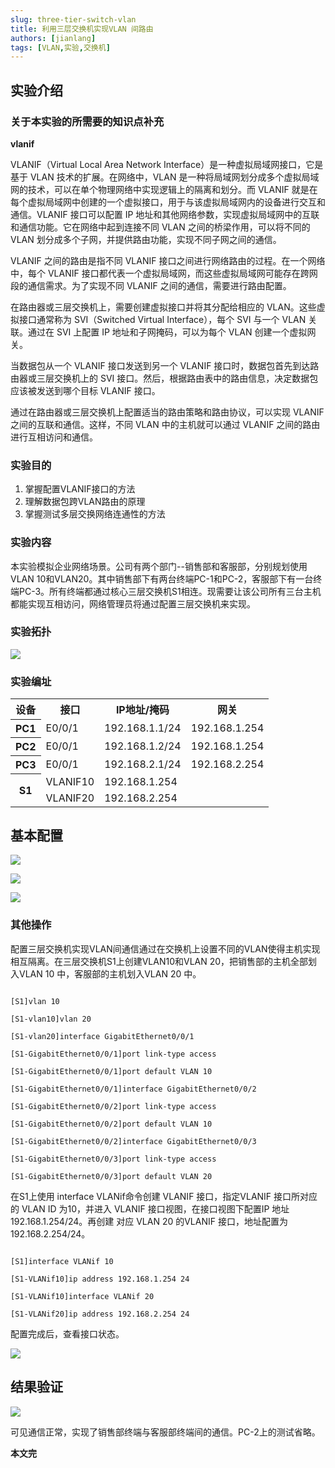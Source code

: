 ```yaml
---
slug: three-tier-switch-vlan
title: 利用三层交换机实现VLAN 间路由
authors: [jianlang]
tags: [VLAN,实验,交换机]
---
```


## 实验介绍

### 关于本实验的所需要的知识点补充

**vlanif**

VLANIF（Virtual Local Area Network Interface）是一种虚拟局域网接口，它是基于 VLAN 技术的扩展。在网络中，VLAN 是一种将局域网划分成多个虚拟局域网的技术，可以在单个物理网络中实现逻辑上的隔离和划分。而 VLANIF 就是在每个虚拟局域网中创建的一个虚拟接口，用于与该虚拟局域网内的设备进行交互和通信。VLANIF 接口可以配置 IP 地址和其他网络参数，实现虚拟局域网中的互联和通信功能。它在网络中起到连接不同 VLAN 之间的桥梁作用，可以将不同的 VLAN 划分成多个子网，并提供路由功能，实现不同子网之间的通信。

VLANIF 之间的路由是指不同 VLANIF 接口之间进行网络路由的过程。在一个网络中，每个 VLANIF 接口都代表一个虚拟局域网，而这些虚拟局域网可能存在跨网段的通信需求。为了实现不同 VLANIF 之间的通信，需要进行路由配置。

在路由器或三层交换机上，需要创建虚拟接口并将其分配给相应的 VLAN。这些虚拟接口通常称为 SVI（Switched Virtual Interface），每个 SVI 与一个 VLAN 关联。通过在 SVI 上配置 IP 地址和子网掩码，可以为每个 VLAN 创建一个虚拟网关。

当数据包从一个 VLANIF 接口发送到另一个 VLANIF 接口时，数据包首先到达路由器或三层交换机上的 SVI 接口。然后，根据路由表中的路由信息，决定数据包应该被发送到哪个目标 VLANIF 接口。

通过在路由器或三层交换机上配置适当的路由策略和路由协议，可以实现 VLANIF 之间的互联和通信。这样，不同 VLAN 中的主机就可以通过 VLANIF 之间的路由进行互相访问和通信。

### 实验目的 

1. 掌握配置VLANIF接口的方法
2. 理解数据包跨VLAN路由的原理
3. 掌握测试多层交换网络连通性的方法

###  实验内容

本实验模拟企业网络场景。公司有两个部门--销售部和客服部，分别规划使用VLAN 10和VLAN20。其中销售部下有两台终端PC-1和PC-2，客服部下有一台终端PC-3。所有终端都通过核心三层交换机S1相连。现需要让该公司所有三台主机都能实现互相访问，网络管理员将通过配置三层交换机来实现。

### 实验拓扑

![](1.png)

### 实验编址

<table>
	<tr>
		<th>设备</th>
		<th>接口</th>
		<th>IP地址/掩码</th>
		<th>网关</th>
	</tr>
	<tr>
		<th>PC1</th>
		<td>E0/0/1</td>
		<td>192.168.1.1/24</td>
		<td>192.168.1.254</td>
	</tr>
	<tr>
		<th>PC2</th>
		<td>E0/0/1</td>
		<td>192.168.1.2/24</td>
		<td>192.168.1.254</td>
	</tr>
	<tr>
		<th>PC3</th>
		<td>E0/0/1</td>
		<td>192.168.2.1/24</td>
		<td>192.168.2.254</td>
	</tr>
	<tr>
		<th rowspan = "4">S1</th>
	</tr>
		<tr>
			<td>VLANIF10</td>
			<td>192.168.1.254</td>
		</tr>
		<tr>
			<td>VLANIF20</td>
			<td>192.168.2.254</td>
		</tr>
</table>



## 基本配置

![](2.png)

![](3.png)

![](4.png)

### 其他操作

配置三层交换机实现VLAN间通信通过在交换机上设置不同的VLAN使得主机实现相互隔离。在三层交换机S1上创建VLAN10和VLAN 20，把销售部的主机全部划入VLAN 10 中，客服部的主机划入VLAN 20 中。

```

[S1]vlan 10

[S1-vlan10]vlan 20

[S1-vlan20]interface GigabitEthernet0/0/1

[S1-GigabitEthernet0/0/1]port link-type access

[S1-GigabitEthernet0/0/1]port default VLAN 10

[S1-GigabitEthernet0/0/1]interface GigabitEthernet0/0/2

[S1-GigabitEthernet0/0/2]port link-type access

[S1-GigabitEthernet0/0/2]port default VLAN 10

[S1-GigabitEthernet0/0/2]interface GigabitEthernet0/0/3

[S1-GigabitEthernet0/0/3]port link-type access

[S1-GigabitEthernet0/0/3]port default VLAN 20
```

在S1上使用 interface VLANif命令创建 VLANIF 接口，指定VLANIF 接口所对应的 VLAN ID 为10，并进入 VLANIF 接口视图，在接口视图下配置IP 地址192.168.1.254/24。再创建 对应 VLAN 20 的VLANIF 接口，地址配置为192.168.2.254/24。

```

[S1]interface VLANif 10

[S1-VLANif10]ip address 192.168.1.254 24

[S1-VLANif10]interface VLANif 20

[S1-VLANif20]ip address 192.168.2.254 24
```

配置完成后，查看接口状态。

![](5.png)

## 结果验证

![](6.png)

可见通信正常，实现了销售部终端与客服部终端间的通信。PC-2上的测试省略。

**本文完**
